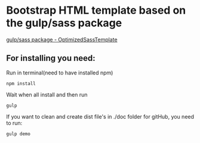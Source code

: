# Bootstrap HTML template based on the gulp/sass package

[gulp/sass package - OptimizedSassTemplate](https://github.com/Oshchenkov/OptimizedSassTemplate)

## For installing you need:

Run in terminal(need to have installed npm)

```
npm install
```

Wait when all install and then run

```
gulp
```

If you want to clean and create dist file's in ./doc folder for gitHub, you need to run:

```
gulp demo
```
